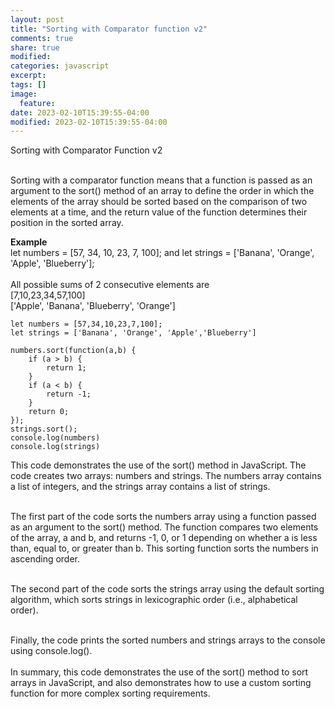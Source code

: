 ```yaml
---
layout: post
title: "Sorting with Comparator function v2"
comments: true
share: true
modified:
categories: javascript
excerpt:
tags: []
image:
  feature:
date: 2023-02-10T15:39:55-04:00
modified: 2023-02-10T15:39:55-04:00
---
```


Sorting with Comparator Function v2
<br><br>

Sorting with a comparator function means that a function is passed as an argument to the sort() method of an array to define the order in which the elements of the array should be sorted based on the comparison of two elements at a time, and the return value of the function determines their position in the sorted array.

**Example**<br>
let numbers = [57, 34, 10, 23, 7, 100]; and let strings = ['Banana', 'Orange', 'Apple', 'Blueberry'];
<br><br>
All possible sums of 2 consecutive elements are <br>
[7,10,23,34,57,100]<br>
['Apple', 'Banana', 'Blueberry', 'Orange']<br>




~~~
let numbers = [57,34,10,23,7,100];
let strings = ['Banana', 'Orange', 'Apple','Blueberry']

numbers.sort(function(a,b) {
    if (a > b) {
        return 1;
    }
    if (a < b) {
        return -1;
    }
    return 0;
});
strings.sort();
console.log(numbers)
console.log(strings)
~~~


This code demonstrates the use of the sort() method in JavaScript. The code creates two arrays: numbers and strings. The numbers array contains a list of integers, and the strings array contains a list of strings.<br><br>

The first part of the code sorts the numbers array using a function passed as an argument to the sort() method. The function compares two elements of the array, a and b, and returns -1, 0, or 1 depending on whether a is less than, equal to, or greater than b. This sorting function sorts the numbers in ascending order.<br><br>

The second part of the code sorts the strings array using the default sorting algorithm, which sorts strings in lexicographic order (i.e., alphabetical order).<br><br>

Finally, the code prints the sorted numbers and strings arrays to the console using console.log().
<br><br>
In summary, this code demonstrates the use of the sort() method to sort arrays in JavaScript, and also demonstrates how to use a custom sorting function for more complex sorting requirements.
<br><br>
